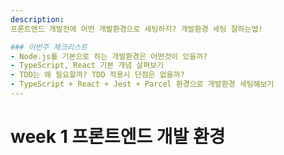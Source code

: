 ```yaml
---
description:
프론트엔드 개발전에 어떤 개발환경으로 세팅하지? 개발환경 세팅 잘하는법!

### 이번주 체크리스트
- Node.js를 기본으로 하는 개발환경은 어떤것이 있을까?
- TypeScript, React 기본 개념 살펴보기
- TDD는 왜 필요할까? TDD 적용시 단점은 없을까?
- TypeScript + React + Jest + Parcel 환경으로 개발환경 세팅해보기
---
```


# week 1 프론트엔드 개발 환경
